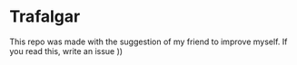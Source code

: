 # Trafalgar

This repo was made with the suggestion of my friend to improve myself. If you read this, write an issue ))
